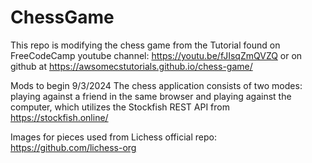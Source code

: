 # ChessGame

This repo is modifying the chess game from the Tutorial found on FreeCodeCamp youtube channel: https://youtu.be/fJIsqZmQVZQ or on github at https://awsomecstutorials.github.io/chess-game/

Mods to begin 9/3/2024
The chess application consists of two modes: playing against a friend in the same browser and playing against the computer, which utilizes the Stockfish REST API from https://stockfish.online/

Images for pieces used from Lichess official repo: https://github.com/lichess-org
